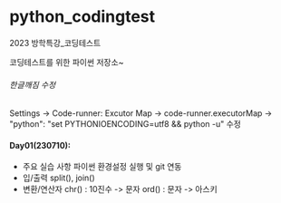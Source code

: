 # python_codingtest

2023 방학특강\_코딩테스트

코딩테스트를 위한 파이썬 저장소~

###### 한글깨짐 수정

Settings -> Code-runner: Excutor Map -> code-runner.executorMap -> "python": "set PYTHONIOENCODING=utf8 && python -u" 수정

#### Day01(230710):

- 주요 실습 사항 파이썬 환경설정 실행 및 git 연동
- 입/출력 split(), join()
- 변환/연산자
  chr() : 10진수 -> 문자
  ord() : 문자 -> 아스키
